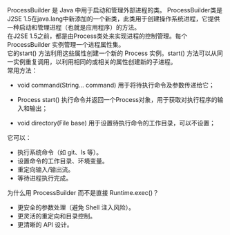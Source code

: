 ProcessBuilder 是 Java 中用于启动和管理外部进程的类。
ProcessBuilder类是J2SE 1.5在java.lang中新添加的一个新类，此类用于创建操作系统进程，它提供一种启动和管理进程（也就是应用程序）的方法。  
在J2SE 1.5之前，都是由Process类处来实现进程的控制管理。每个 ProcessBuilder 实例管理一个进程属性集。  
它的start() 方法利用这些属性创建一个新的 Process 实例。start() 方法可以从同一实例重复调用，以利用相同的或相关的属性创建新的子进程。  
常用方法：  
- void command(String... command) 用于将待执行命令及参数传递给它；  

- Process start() 执行命令并返回一个Process对象，用于获取对执行程序的输入和输出；  

- void directory(File base) 用于设置待执行命令的工作目录，可以不设置；  

它可以：  
- 执行系统命令（如 git、ls 等）。  
- 设置命令的工作目录、环境变量。  
- 重定向输入/输出流。  
- 等待进程执行完成。  

为什么用 ProcessBuilder 而不是直接 Runtime.exec()？  
- 更安全的参数处理（避免 Shell 注入风险）。  
- 更灵活的重定向和目录控制。  
- 更清晰的 API 设计。  